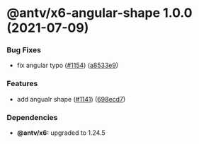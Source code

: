 # @antv/x6-angular-shape 1.0.0 (2021-07-09)


### Bug Fixes

* fix angular typo ([#1154](https://github.com/antvis/x6/issues/1154)) ([a8533e9](https://github.com/antvis/x6/commit/a8533e9a04ea8e0188dafa6c172e44189ff84dea))


### Features

* add angualr shape ([#1141](https://github.com/antvis/x6/issues/1141)) ([698ecd7](https://github.com/antvis/x6/commit/698ecd75bd3a60ee6ebcd42129aa1a92b812fab2))





### Dependencies

* **@antv/x6:** upgraded to 1.24.5
